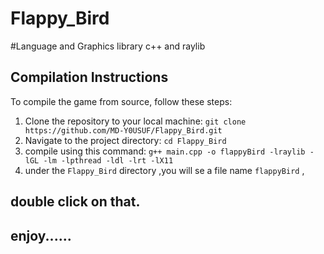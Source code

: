 # Flappy_Bird
#Language and Graphics library
c++ and raylib
## Compilation Instructions

To compile the game from source, follow these steps:

1. Clone the repository to your local machine:  ```git clone https://github.com/MD-Y0USUF/Flappy_Bird.git```
2. Navigate to the project directory: ```cd Flappy_Bird```
3. compile using this command: ```g++ main.cpp -o flappyBird -lraylib -lGL -lm -lpthread -ldl -lrt -lX11```
4. under the ```Flappy_Bird``` directory ,you will se a file name ```flappyBird``` ,
## double click on that.
## enjoy......

